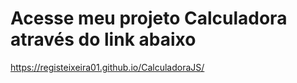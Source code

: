# Acesse meu projeto Calculadora através do link abaixo
https://registeixeira01.github.io/CalculadoraJS/
